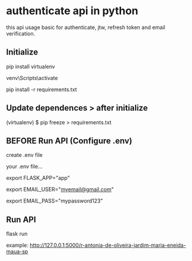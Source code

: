 # authenticate api in python

this api usage basic for authenticate, jtw, refresh token and email verification.

## Initialize
pip install virtualenv

venv\Scripts\activate 

pip install -r requirements.txt

## Update dependences > after initialize
(virtualenv) $ pip freeze > requirements.txt

## BEFORE Run API (Configure .env)
create .env file

your .env file...

export FLASK_APP="app"

export EMAIL_USER="myemail@gmail.com"

export EMAIL_PASS="mypassword123"

## Run API
flask run


example:
http://127.0.0.1:5000/r-antonia-de-oliveira-jardim-maria-eneida-maua-sp

